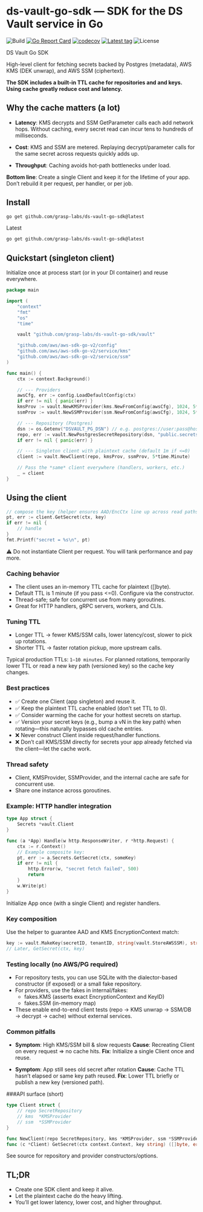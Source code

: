 # ds-vault-go-sdk — SDK for the DS Vault service in Go

![Build](https://github.com/grasp-labs/ds-go-vault-sdk-go/actions/workflows/ci.yml/badge.svg)
[![Go Report Card](https://goreportcard.com/badge/github.com/grasp-labs/ds-go-vault-sdk-go)](https://goreportcard.com/report/github.com/grasp-labs/ds-go-vault-sdk-go)
[![codecov](https://codecov.io/gh/grasp-labs/ds-go-vault-sdk-go/branch/main/graph/badge.svg)](https://codecov.io/gh/grasp-labs/ds-go-vault-sdk-go)
[![Latest tag](https://img.shields.io/github/v/tag/grasp-labs/ds-go-vault-sdk-go?sort=semver)](https://github.com/grasp-labs/ds-go-vault-sdk-go/tags)
![License](https://img.shields.io/github/license/grasp-labs/ds-go-vault-sdk-go?cacheSeconds=60)

DS Vault Go SDK

High-level client for fetching secrets backed by Postgres (metadata), AWS KMS (DEK unwrap), and AWS SSM (ciphertext).

**The SDK includes a built-in TTL cache for repositories and and keys. Using cache greatly reduce cost and latency.**

## Why the cache matters (a lot)

- **Latency**: KMS decrypts and SSM GetParameter calls each add network hops. Without caching, every secret read can incur tens to hundreds of milliseconds.

- **Cost**: KMS and SSM are metered. Replaying decrypt/parameter calls for the same secret across requests quickly adds up.

- **Throughput**: Caching avoids hot-path bottlenecks under load.

**Bottom line**: Create a single Client and keep it for the lifetime of your app. Don’t rebuild it per request, per handler, or per job.

## Install

```bash
go get github.com/grasp-labs/ds-vault-go-sdk@latest
```

Latest

```bash
go get github.com/grasp-labs/ds-vault-go-sdk@latest
```

## Quickstart (singleton client)

Initialize once at process start (or in your DI container) and reuse everywhere.

```go
package main

import (
	"context"
	"fmt"
	"os"
	"time"

	vault "github.com/grasp-labs/ds-vault-go-sdk/vault"

	"github.com/aws/aws-sdk-go-v2/config"
	"github.com/aws/aws-sdk-go-v2/service/kms"
	"github.com/aws/aws-sdk-go-v2/service/ssm"
)

func main() {
	ctx := context.Background()

	// --- Providers
	awsCfg, err := config.LoadDefaultConfig(ctx)
	if err != nil { panic(err) }
	kmsProv := vault.NewKMSProvider(kms.NewFromConfig(awsCfg), 1024, 5*time.Minute)
	ssmProv := vault.NewSSMProvider(ssm.NewFromConfig(awsCfg), 1024, 5*time.Minute)

	// --- Repository (Postgres)
	dsn := os.Getenv("DSVAULT_PG_DSN") // e.g. postgres://user:pass@host:5432/db?sslmode=require
	repo, err := vault.NewPostgresSecretRepository(dsn, "public.secrets")
	if err != nil { panic(err) }

	// --- Singleton client with plaintext cache (default 1m if <=0)
	client := vault.NewClient(repo, kmsProv, ssmProv, 5*time.Minute)

	// Pass the *same* client everywhere (handlers, workers, etc.)
	_ = client
}
```

## Using the client

```go
// compose the key (helper ensures AAD/EncCtx line up across read paths)
pt, err := client.GetSecret(ctx, key)
if err != nil {
    // handle
}
fmt.Printf("secret = %s\n", pt)
```

⚠️ Do not instantiate Client per request. You will tank performance and pay more.

### Caching behavior

- The client uses an in-memory TTL cache for plaintext ([]byte).
- Default TTL is 1 minute (if you pass <=0). Configure via the constructor.
- Thread-safe; safe for concurrent use from many goroutines.
- Great for HTTP handlers, gRPC servers, workers, and CLIs.

### Tuning TTL

- Longer TTL → fewer KMS/SSM calls, lower latency/cost, slower to pick up rotations.
- Shorter TTL → faster rotation pickup, more upstream calls.

Typical production TTLs: `1–10 minutes`. For planned rotations, temporarily lower TTL or read a new key path (versioned key) so the cache key changes.

### Best practices

- ✅ Create one Client (app singleton) and reuse it.
- ✅ Keep the plaintext TTL cache enabled (don’t set TTL to 0).
- ✅ Consider warming the cache for your hottest secrets on startup.
- ✅ Version your secret keys (e.g., bump a vN in the key path) when rotating—this naturally bypasses old cache entries.
- ❌ Never construct Client inside request/handler functions.
- ❌ Don’t call KMS/SSM directly for secrets your app already fetched via the client—let the cache work.

### Thread safety

- Client, KMSProvider, SSMProvider, and the internal cache are safe for concurrent use.
- Share one instance across goroutines.

### Example: HTTP handler integration

```go
type App struct {
    Secrets *vault.Client
}

func (a *App) Handle(w http.ResponseWriter, r *http.Request) {
    ctx := r.Context()
    // Example composite key:
    pt, err := a.Secrets.GetSecret(ctx, someKey)
    if err != nil {
        http.Error(w, "secret fetch failed", 500)
        return
    }
    w.Write(pt)
}
```

Initialize App once (with a single Client) and register handlers.

### Key composition

Use the helper to guarantee AAD and KMS EncryptionContext match:

```go
key := vault.MakeKey(secretID, tenantID, string(vault.StoreAWSSSM), string(vault.EnvProd), "ds", "vault")
// Later, GetSecret(ctx, key)
```

### Testing locally (no AWS/PG required)

- For repository tests, you can use SQLite with the dialector-based constructor (if exposed) or a small fake repository.
- For providers, use the fakes in internal/fakes:
	- fakes.KMS (asserts exact EncryptionContext and KeyID)
	- fakes.SSM (in-memory map)
- These enable end-to-end client tests (repo → KMS unwrap → SSM/DB → decrypt → cache) without external services.

### Common pitfalls

- **Symptom**: High KMS/SSM bill & slow requests
  **Cause**: Recreating Client on every request ⇒ no cache hits.
  **Fix**: Initialize a single Client once and reuse.

- **Symptom**: App still sees old secret after rotation
  **Cause**: Cache TTL hasn’t elapsed or same key path reused.
  **Fix**: Lower TTL briefly or publish a new key (versioned path).

###API surface (short)

```go
type Client struct {
    // repo SecretRepository
    // kms  *KMSProvider
    // ssm  *SSMProvider
}

func NewClient(repo SecretRepository, kms *KMSProvider, ssm *SSMProvider, ptCacheTTL time.Duration) *Client
func (c *Client) GetSecret(ctx context.Context, key string) ([]byte, error)
```

See source for repository and provider constructors/options.

## TL;DR

- Create one SDK client and keep it alive.
- Let the plaintext cache do the heavy lifting.
- You’ll get lower latency, lower cost, and higher throughput.